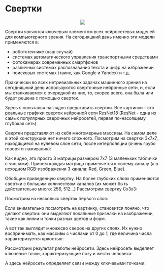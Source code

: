 # Свертки

<div align="center">
  <img src="https://disk.yandex.ru/i/lSdWXN93HcPMsQ"/>
</div>

Свертки являются ключевым элементом всех нейросетевых моделей для компьютерного зрения. 
На сегодняшний день именно эти модели применяются в:

  - робототехнике (наш случай)
  - системах автоматического управления транспортными средствами
  - фотокамерах современных смартфонов
  - различных системах распознавания текста и цифр на избражении
  - поисковых системах (таких, как Google и Yandex) и т.д.

Пракически во всех нетривиальных задачах машинного зрения на сегодняшний день
используются сверточные нейронные сети, и, если мы сталкиваемся с очередной из 
них, то, скорее всего, она была или будет решена с помощью сверток.

Здесь я попытался наглядно представить свертки. Все картинки - это реальные 
графики сверток нейронной сети ResNet18 (ResNet - одна из самых популярных 
сверочных нейросетей, первая по-насоящему глубокая сеть)

Свертки представляют из себя многомерные массивы. На самом деле в этой 
конструкции нет ничего сложного. Посмотрим на свертки 3х7х7, находящиеся на
нулевом слое сети, после интерполяции (очень грубо говоря сглаживания):



Как видно, это просто 3 матрицы размером 7х7 (3 маленьких таблички с числами).
Причем каждая матрица применяется к своему каналу (а в исходном RGB-изображении
3 канала: Red, Green, Blue).

Обобщим приведенную свертку. На более глубоких слоях применяются свертки с 
большим количеством каналов (их может быть действительно много: 256, 512...)
Рассмотрим свертку Сх3х3:

Посмотрим на несколько сверток первого слоя:

Если внимательно посмотреть на картинку, становится поняно, что делают свертки:
они выделяют локальные признаки на изображении, такие как линии и точки разных
цветов и форм.

А вот так выглядит множесво сверок на других слоях. Их нужно воспринимать,
как массивы с числами от 0 до 1, где величина числа характеризуется яркостью:

Рассмотрим результат работы нейросети.
Здесь нейросеть выделяет ключевые точки, характеризующие позу и жесты человека:

А здесь нейросеть определяет связи между ключевыми точками:
